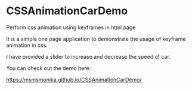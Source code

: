 # CSSAnimationCarDemo
Perform css animation using keyframes in html page

It is a simple one page application to demonstrate the usage of keyframe animation in css.

I have provided a slider to increase and decrease the speed of car.

You can check out the demo here:

https://msmsmonika.github.io/CSSAnimationCarDemo/

